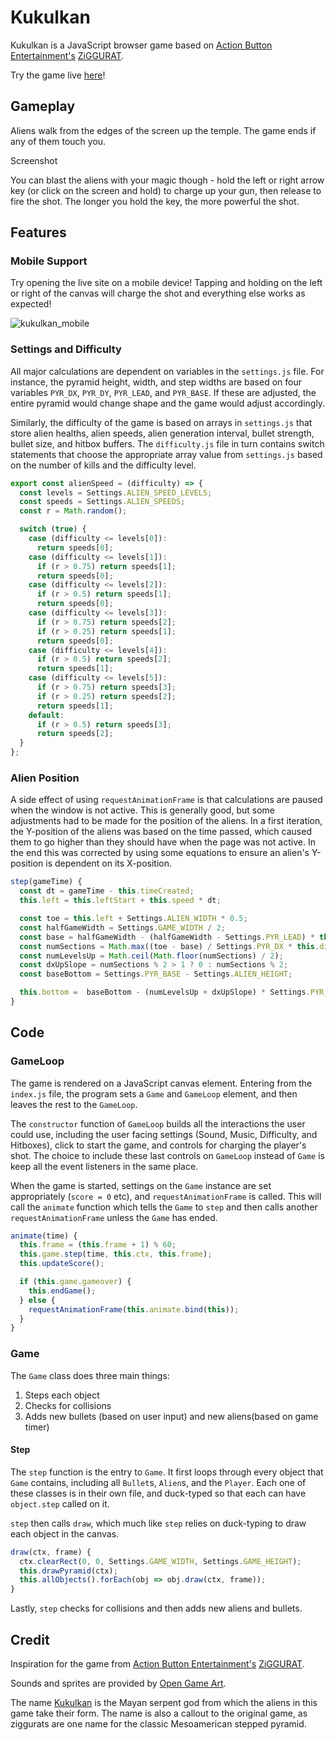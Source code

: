 # Kukulkan
Kukulkan is a JavaScript browser game based on [Action Button Entertainment's][abe_wiki] [ZiGGURAT][ziggurat_wiki].

Try the game live [here][kukulkan_live]!

## Gameplay
Aliens walk from the edges of the screen up the temple. The game ends if any of them touch you.

Screenshot

You can blast the aliens with your magic though - hold the left or right arrow key (or click on the screen and hold) to charge up your gun, then release to fire the shot. The longer you hold the key, the more powerful the shot.

## Features

### Mobile Support
Try opening the live site on a mobile device! Tapping and holding on the left or right of the canvas will charge the shot and everything else works as expected!

![kukulkan_mobile](https://vanduynamite.github.io/kukulkan/screenshots/kukulkan_mobile.png)

### Settings and Difficulty
All major calculations are dependent on variables in the `settings.js` file. For instance, the pyramid height, width, and step widths are based on four variables `PYR_DX`, `PYR_DY`, `PYR_LEAD`, and `PYR_BASE`. If these are adjusted, the entire pyramid would change shape and the game would adjust accordingly.

Similarly, the difficulty of the game is based on arrays in `settings.js` that store alien healths, alien speeds, alien generation interval, bullet strength, bullet size, and hitbox buffers. The `difficulty.js` file in turn contains switch statements that choose the appropriate array value from `settings.js` based on the number of kills and the difficulty level.

``` JavaScript
export const alienSpeed = (difficulty) => {
  const levels = Settings.ALIEN_SPEED_LEVELS;
  const speeds = Settings.ALIEN_SPEEDS;
  const r = Math.random();

  switch (true) {
    case (difficulty <= levels[0]):
      return speeds[0];
    case (difficulty <= levels[1]):
      if (r > 0.75) return speeds[1];
      return speeds[0];
    case (difficulty <= levels[2]):
      if (r > 0.5) return speeds[1];
      return speeds[0];
    case (difficulty <= levels[3]):
      if (r > 0.75) return speeds[2];
      if (r > 0.25) return speeds[1];
      return speeds[0];
    case (difficulty <= levels[4]):
      if (r > 0.5) return speeds[2];
      return speeds[1];
    case (difficulty <= levels[5]):
      if (r > 0.75) return speeds[3];
      if (r > 0.25) return speeds[2];
      return speeds[1];
    default:
      if (r > 0.5) return speeds[3];
      return speeds[2];
  }
};
```

### Alien Position
A side effect of using `requestAnimationFrame` is that calculations are paused when the window is not active. This is generally good, but some adjustments had to be made for the position of the aliens. In a first iteration, the Y-position of the aliens was based on the time passed, which caused them to go higher than they should have when the page was not active. In the end this was corrected by using some equations to ensure an alien's Y-position is dependent on its X-position.

``` JavaScript
step(gameTime) {
  const dt = gameTime - this.timeCreated;
  this.left = this.leftStart + this.speed * dt;

  const toe = this.left + Settings.ALIEN_WIDTH * 0.5;
  const halfGameWidth = Settings.GAME_WIDTH / 2;
  const base = halfGameWidth - (halfGameWidth - Settings.PYR_LEAD) * this.dir;
  const numSections = Math.max((toe - base) / Settings.PYR_DX * this.dir, 0);
  const numLevelsUp = Math.ceil(Math.floor(numSections) / 2);
  const dxUpSlope = numSections % 2 > 1 ? 0 : numSections % 2;
  const baseBottom = Settings.PYR_BASE - Settings.ALIEN_HEIGHT;

  this.bottom =  baseBottom - (numLevelsUp + dxUpSlope) * Settings.PYR_DY;
}
```

## Code
### GameLoop
The game is rendered on a JavaScript canvas element. Entering from the `index.js` file, the program sets a `Game` and `GameLoop` element, and then leaves the rest to the `GameLoop`.

The `constructor` function of `GameLoop` builds all the interactions the user could use, including the user facing settings (Sound, Music, Difficulty, and Hitboxes), click to start the game, and controls for charging the player's shot. The choice to include these last controls on `GameLoop` instead of `Game` is keep all the event listeners in the same place.

When the game is started, settings on the `Game` instance are set appropriately (`score = 0` etc), and `requestAnimationFrame` is called. This will call the `animate` function which tells the `Game` to `step` and then calls another `requestAnimationFrame` unless the `Game` has ended.

``` JavaScript
animate(time) {
  this.frame = (this.frame + 1) % 60;
  this.game.step(time, this.ctx, this.frame);
  this.updateScore();

  if (this.game.gameover) {
    this.endGame();
  } else {
    requestAnimationFrame(this.animate.bind(this));
  }
}
```

### Game
The `Game` class does three main things:
1. Steps each object
2. Checks for collisions
3. Adds new bullets (based on user input) and new aliens(based on game timer)

#### Step
The `step` function is the entry to `Game`. It first loops through every object that `Game` contains, including all `Bullet`s, `Alien`s, and the `Player`. Each one of these classes is in their own file, and duck-typed so that each can have `object.step` called on it.

`step` then calls `draw`, which much like `step` relies on duck-typing to draw each object in the canvas.

``` JavaScript
draw(ctx, frame) {
  ctx.clearRect(0, 0, Settings.GAME_WIDTH, Settings.GAME_HEIGHT);
  this.drawPyramid(ctx);
  this.allObjects().forEach(obj => obj.draw(ctx, frame));
}
```
Lastly, `step` checks for collisions and then adds new aliens and bullets.

## Credit

Inspiration for the game from [Action Button Entertainment's][abe_wiki] [ZiGGURAT][ziggurat_wiki].

Sounds and sprites are provided by [Open Game Art][opengameart].

The name [Kukulkan][kukulkan_wiki] is the Mayan serpent god from which the aliens in this game take their form. The name is also a callout to the original game, as ziggurats are one name for the classic Mesoamerican stepped pyramid.


[ziggurat_wiki]: https://en.wikipedia.org/wiki/Ziggurat_(video_game)
[abe_wiki]: https://en.wikipedia.org/wiki/Action_Button_Entertainment
[kukulkan_wiki]: https://en.wikipedia.org/wiki/Kukulkan
[kukulkan_live]: https://vanduynamite.github.io/kukulkan/
[opengameart]: https://opengameart.org/
